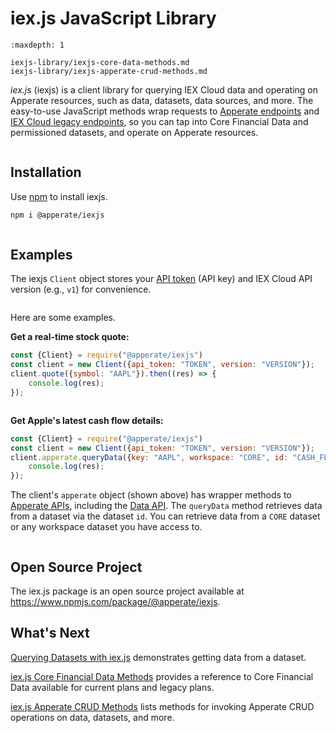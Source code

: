 # iex.js JavaScript Library

```{toctree}
:maxdepth: 1

iexjs-library/iexjs-core-data-methods.md
iexjs-library/iexjs-apperate-crud-methods.md
```

*iex.js* (iexjs) is a client library for querying IEX Cloud data and operating on Apperate resources, such as data, datasets, data sources, and more. The easy-to-use JavaScript methods wrap requests to [Apperate endpoints](https://iexcloud.io/docs/) and [IEX Cloud legacy endpoints](https://iexcloud.io/docs/api/), so you can tap into Core Financial Data and permissioned datasets, and operate on Apperate resources.

``` {important} [Write and Read Data](../getting-started/write-and-read-data.md) demonstrates using apperate.write().
```

## Installation

Use [npm](https://www.npmjs.com) to install iexjs.

```bash
npm i @apperate/iexjs
```

``` {note} iexjs can also run in the browser via native *fetch* and *eventsource*, or from node via [cross-fetch](https://www.npmjs.com/package/cross-fetch) and [eventsource](https://github.com/EventSource/eventsource).
```

## Examples

The iexjs `Client` object stores your [API token](../administration/access-and-security.md) (API key) and IEX Cloud API version (e.g., `v1`) for convenience.

``` {tip} The iexjs client automatically picks up tokens from the environment variable *IEX_TOKEN*.
```

Here are some examples.

**Get a real-time stock quote:**

```javascript
const {Client} = require("@apperate/iexjs")
const client = new Client({api_token: "TOKEN", version: "VERSION"});
client.quote({symbol: "AAPL"}).then((res) => {
    console.log(res);
});
```

``` {seealso} [iex.js Core Financial Data Methods](./iexjs-library/iexjs-core-data-methods.md) has information on all the methods.
```

**Get Apple's latest cash flow details:**

```javascript
const {Client} = require("@apperate/iexjs")
const client = new Client({api_token: "TOKEN", version: "VERSION"});
client.apperate.queryData({key: "AAPL", workspace: "CORE", id: "CASH_FLOW"}).then((res) => {
    console.log(res);
});
```

The client's `apperate` object (shown above) has wrapper methods to [Apperate APIs](https://iexcloud.io/docs/apperate-apis/), including the [Data API](https://iexcloud.io/docs/apperate-apis/data/). The `queryData` method retrieves data from a dataset via the dataset `id`. You can retrieve data from a `CORE` dataset or any workspace dataset you have access to.

``` {seealso} [Querying Datasets with iex.js](../search-data/querying-datasets-with-iexjs.md) provides details on searching datasets.
```

## Open Source Project

The iex.js package is an open source project available at <https://www.npmjs.com/package/@apperate/iexjs>.

## What's Next

[Querying Datasets with iex.js](../search-data/querying-datasets-with-iexjs.md) demonstrates getting data from a dataset.

[iex.js Core Financial Data Methods](./iexjs-library/iexjs-core-data-methods.md) provides a reference to Core Financial Data available for current plans and legacy plans.

[iex.js Apperate CRUD Methods](./iexjs-library/iexjs-apperate-crud-methods) lists methods for invoking Apperate CRUD operations on data, datasets, and more.
